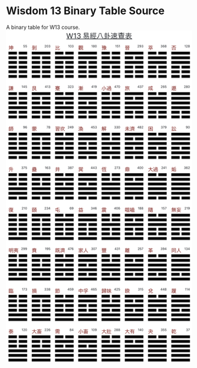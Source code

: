 # Wisdom 13 Binary Table Source
A binary table for W13 course.
![Binary Table](https://github.com/pacess/w13-binary-table/blob/master/images/table.jpg)
